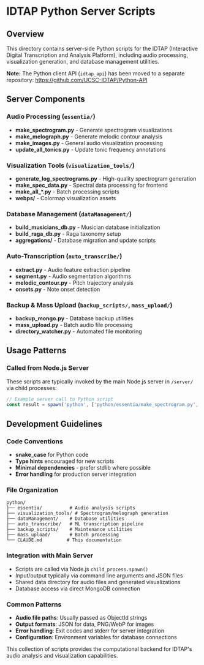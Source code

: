 # IDTAP Python Server Scripts

## Overview
This directory contains server-side Python scripts for the IDTAP (Interactive Digital Transcription and Analysis Platform), including audio processing, visualization generation, and database management utilities.

**Note:** The Python client API (`idtap_api`) has been moved to a separate repository: https://github.com/UCSC-IDTAP/Python-API

## Server Components

### Audio Processing (`essentia/`)
- **make_spectrogram.py** - Generate spectrogram visualizations
- **make_melograph.py** - Generate melodic contour analysis
- **make_images.py** - General audio visualization processing
- **update_all_tonics.py** - Update tonic frequency annotations

### Visualization Tools (`visualization_tools/`)
- **generate_log_spectrograms.py** - High-quality spectrogram generation
- **make_spec_data.py** - Spectral data processing for frontend
- **make_all_*.py** - Batch processing scripts
- **webps/** - Colormap visualization assets

### Database Management (`dataManagement/`)
- **build_musicians_db.py** - Musician database initialization
- **build_raga_db.py** - Raga taxonomy setup
- **aggregations/** - Database migration and update scripts

### Auto-Transcription (`auto_transcribe/`)
- **extract.py** - Audio feature extraction pipeline
- **segment.py** - Audio segmentation algorithms
- **melodic_contour.py** - Pitch trajectory analysis
- **onsets.py** - Note onset detection

### Backup & Mass Upload (`backup_scripts/`, `mass_upload/`)
- **backup_mongo.py** - Database backup utilities
- **mass_upload.py** - Batch audio file processing
- **directory_watcher.py** - Automated file monitoring

## Usage Patterns

### Called from Node.js Server
These scripts are typically invoked by the main Node.js server in `/server/` via child processes:
```javascript
// Example server call to Python script
const result = spawn('python', ['python/essentia/make_spectrogram.py', audioId]);
```

## Development Guidelines

### Code Conventions
- **snake_case** for Python code
- **Type hints** encouraged for new scripts
- **Minimal dependencies** - prefer stdlib where possible
- **Error handling** for production server integration

### File Organization
```
python/
├── essentia/          # Audio analysis scripts
├── visualization_tools/ # Spectrogram/melograph generation  
├── dataManagement/    # Database utilities
├── auto_transcribe/   # ML transcription pipeline
├── backup_scripts/    # Maintenance utilities
├── mass_upload/       # Batch processing
└── CLAUDE.md         # This documentation
```

### Integration with Main Server
- Scripts are called via Node.js `child_process.spawn()`
- Input/output typically via command line arguments and JSON files
- Shared data directory for audio files and generated visualizations
- Database access via direct MongoDB connection

### Common Patterns
- **Audio file paths**: Usually passed as ObjectId strings
- **Output formats**: JSON for data, PNG/WebP for images
- **Error handling**: Exit codes and stderr for server integration
- **Configuration**: Environment variables for database connections

This collection of scripts provides the computational backend for IDTAP's audio analysis and visualization capabilities.